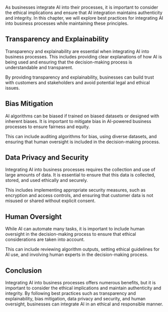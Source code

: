 
As businesses integrate AI into their processes, it is important to consider the ethical implications and ensure that AI integration maintains authenticity and integrity. In this chapter, we will explore best practices for integrating AI into business processes while maintaining these principles.

Transparency and Explainability
-------------------------------

Transparency and explainability are essential when integrating AI into business processes. This includes providing clear explanations of how AI is being used and ensuring that the decision-making process is understandable and transparent.

By providing transparency and explainability, businesses can build trust with customers and stakeholders and avoid potential legal and ethical issues.

Bias Mitigation
---------------

AI algorithms can be biased if trained on biased datasets or designed with inherent biases. It is important to mitigate bias in AI-powered business processes to ensure fairness and equity.

This can include auditing algorithms for bias, using diverse datasets, and ensuring that human oversight is included in the decision-making process.

Data Privacy and Security
-------------------------

Integrating AI into business processes requires the collection and use of large amounts of data. It is essential to ensure that this data is collected, stored, and used ethically and securely.

This includes implementing appropriate security measures, such as encryption and access controls, and ensuring that customer data is not misused or shared without explicit consent.

Human Oversight
---------------

While AI can automate many tasks, it is important to include human oversight in the decision-making process to ensure that ethical considerations are taken into account.

This can include reviewing algorithm outputs, setting ethical guidelines for AI use, and involving human experts in the decision-making process.

Conclusion
----------

Integrating AI into business processes offers numerous benefits, but it is important to consider the ethical implications and maintain authenticity and integrity. By following best practices such as transparency and explainability, bias mitigation, data privacy and security, and human oversight, businesses can integrate AI in an ethical and responsible manner.

